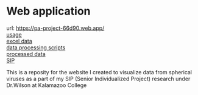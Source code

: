 # Web application

url: https://pa-project-66d90.web.app/  
[usage](https://github.com/gabeorosan/vquery/blob/master/public/README.md)  
[excel data](https://drive.google.com/drive/folders/1Rj01xlWx-2bQfp8KkGH-8K5Hcodx6hJN?usp=sharing)  
[data processing scripts](https://github.com/gabeorosan/vquery/tree/master/scripts)  
[processed data](https://github.com/gabeorosan/vquery/tree/master/scripts/data)  
[SIP](https://docs.google.com/document/d/1ZseLbAQ-g2u0VHPXeaqFyiPbL8uETNWAlcZxmUyCE0o/edit?usp=sharing)  

This is a reposity for the website I created to visualize data from spherical viruses as a part of my SIP (Senior
Individualized Project) research under
Dr.Wilson at Kalamazoo College


